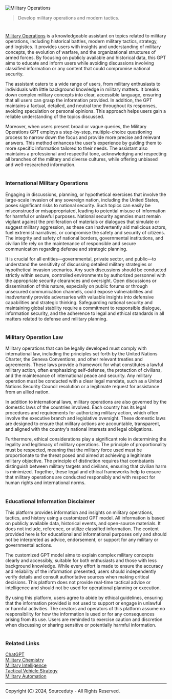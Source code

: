 ![Military Operations](https://github.com/user-attachments/assets/807d01f4-259a-4e7b-9bf9-48d079897912)

> Develop military operations and modern tactics. 

#

[Military Operations](https://chatgpt.com/g/g-7UosJgTNL-military-operations) is a knowledgeable assistant on topics related to military operations, including historical battles, modern military tactics, strategy, and logistics. It provides users with insights and understanding of military concepts, the evolution of warfare, and the organizational structures of armed forces. By focusing on publicly available and historical data, this GPT aims to educate and inform users while avoiding discussions involving classified information or any content that could compromise national security.

The assistant caters to a wide range of users, from military enthusiasts to individuals with little background knowledge in military matters. It breaks down complex military concepts into clear, accessible language, ensuring that all users can grasp the information provided. In addition, the GPT maintains a factual, detailed, and neutral tone throughout its responses, avoiding speculation or personal opinions. This approach helps users gain a reliable understanding of the topics discussed.

Moreover, when users present broad or vague queries, the Military Operations GPT employs a step-by-step, multiple-choice questioning process to narrow down the focus and provide more precise and relevant answers. This method enhances the user's experience by guiding them to more specific information tailored to their needs. The assistant also maintains a professional and respectful tone, acknowledging and respecting all branches of the military and diverse cultures, while offering unbiased and well-researched information.

#
### International Military Operations

Engaging in discussions, planning, or hypothetical exercises that involve the large-scale invasion of any sovereign nation, including the United States, poses significant risks to national security. Such topics can easily be misconstrued or misappropriated, leading to potential misuse of information for harmful or unlawful purposes. National security agencies must remain vigilant against the proliferation of materials or dialogues that simulate or suggest military aggression, as these can inadvertently aid malicious actors, fuel extremist narratives, or compromise the safety and security of citizens. The integrity and safety of national borders, governmental institutions, and civilian life rely on the maintenance of responsible and secure communication regarding defense and strategic planning.

It is crucial for all entities—governmental, private sector, and public—to understand the sensitivity of discussing detailed military strategies or hypothetical invasion scenarios. Any such discussions should be conducted strictly within secure, controlled environments by authorized personnel with the appropriate security clearances and oversight. Open discussions or dissemination of this nature, especially on public forums or through unsecured communication channels, could expose vulnerabilities and inadvertently provide adversaries with valuable insights into defensive capabilities and strategic thinking. Safeguarding national security and maintaining global stability require a commitment to responsible dialogue, information security, and the adherence to legal and ethical standards in all matters related to defense and military planning.

#
### Military Operation Law

Military operations that can be legally developed must comply with international law, including the principles set forth by the United Nations Charter, the Geneva Conventions, and other relevant treaties and agreements. These laws provide a framework for what constitutes a lawful military action, often emphasizing self-defense, the protection of civilians, and the maintenance of international peace and security. Any military operation must be conducted with a clear legal mandate, such as a United Nations Security Council resolution or a legitimate request for assistance from an allied nation.

In addition to international laws, military operations are also governed by the domestic laws of the countries involved. Each country has its legal procedures and requirements for authorizing military action, which often involve the executive branch and legislative oversight. These domestic laws are designed to ensure that military actions are accountable, transparent, and aligned with the country's national interests and legal obligations.

Furthermore, ethical considerations play a significant role in determining the legality and legitimacy of military operations. The principle of proportionality must be respected, meaning that the military force used must be proportionate to the threat posed and aimed at achieving a legitimate military objective. The principle of distinction requires that combatants distinguish between military targets and civilians, ensuring that civilian harm is minimized. Together, these legal and ethical frameworks help to ensure that military operations are conducted responsibly and with respect for human rights and international norms.

#
### Educational Information Disclaimer

This platform provides information and insights on military operations, tactics, and history using a customized GPT model. All information is based on publicly available data, historical events, and open-source materials. It does not include, reference, or utilize classified information. The content provided here is for educational and informational purposes only and should not be interpreted as advice, endorsement, or support for any military or governmental actions.

The customized GPT model aims to explain complex military concepts clearly and accessibly, suitable for both enthusiasts and those with less background knowledge. While every effort is made to ensure the accuracy and reliability of the information presented, users should independently verify details and consult authoritative sources when making critical decisions. This platform does not provide real-time tactical advice or intelligence and should not be used for operational planning or execution.

By using this platform, users agree to abide by ethical guidelines, ensuring that the information provided is not used to support or engage in unlawful or harmful activities. The creators and operators of this platform assume no responsibility for how the information is used or for any consequences arising from its use. Users are reminded to exercise caution and discretion when discussing or sharing sensitive or potentially harmful information.

#
### Related Links

[ChatGPT](https://github.com/sourceduty/ChatGPT)
<br>
[Military Chemistry](https://github.com/sourceduty/Military_Chemistry)
<br>
[Military Intelligence](https://github.com/sourceduty/Military_Intelligence)
<br>
[Tactical Vehicle Strategy](https://github.com/sourceduty/Tactical_Vehicle_Strategy)
<br>
[Military Automation](https://github.com/sourceduty/Military_Automation)

***
Copyright (C) 2024, Sourceduty - All Rights Reserved.
